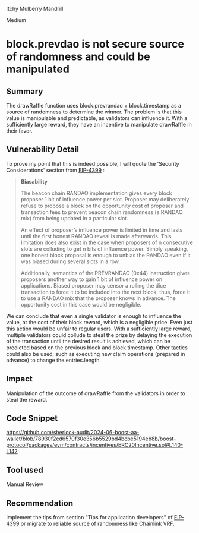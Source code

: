 Itchy Mulberry Mandrill

Medium

# block.prevdao is not secure source of randomness and could be manipulated

## Summary

The drawRaffle function uses block.prevrandao + block.timestamp as a source of randomness to determine the winner. The problem is that this value is manipulable and predictable, as validators can influence it. With a sufficiently large reward, they have an incentive to manipulate drawRaffle in their favor.

## Vulnerability Detail

To prove my point that this is indeed possible, I will quote the 'Security Considerations' section from [EIP-4399](https://eips.ethereum.org/EIPS/eip-4399#predictability) :

> **Biasability**
> 
> The beacon chain RANDAO implementation gives every block proposer 1 bit of influence power per slot. Proposer may deliberately refuse to propose a block on the opportunity cost of proposer and transaction fees to prevent beacon chain randomness (a RANDAO mix) from being updated in a particular slot.
> 
> An effect of proposer’s influence power is limited in time and lasts until the first honest RANDAO reveal is made afterwards. This limitation does also exist in the case when proposers of n consecutive slots are colluding to get n bits of influence power. Simply speaking, one honest block proposal is enough to unbias the RANDAO even if it was biased during several slots in a row.
> 
> Additionally, semantics of the PREVRANDAO (0x44) instruction gives proposers another way to gain 1 bit of influence power on applications. Biased proposer may censor a rolling the dice transaction to force it to be included into the next block, thus, force it to use a RANDAO mix that the proposer knows in advance. The opportunity cost in this case would be negligible.

We can conclude that even a single validator is enough to influence the value, at the cost of their block reward, which is a negligible price. Even just this action would be unfair to regular users. With a sufficiently large reward, multiple validators could collude to steal the prize by delaying the execution of the transaction until the desired result is achieved, which can be predicted based on the previous block and block.timestamp. Other tactics could also be used, such as executing new claim operations (prepared in advance) to change the entries.length.

## Impact

Manipulation of the outcome of drawRaffle from the validators in order to steal the reward.

## Code Snippet

https://github.com/sherlock-audit/2024-06-boost-aa-wallet/blob/78930f2ed6570f30e356b5529bd4bcbe5194eb8b/boost-protocol/packages/evm/contracts/incentives/ERC20Incentive.sol#L140-L142

## Tool used

Manual Review

## Recommendation

Implement the tips from section "Tips for application developers" of [EIP-4399](https://eips.ethereum.org/EIPS/eip-4399#predictability) or migrate to reliable source of randomness like Chainlink VRF.